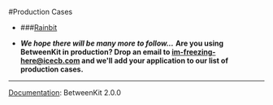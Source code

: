 #Production Cases

- ###[Rainbit](https://itunes.apple.com/gb/app/rainbit/id783210954?mt=8)

- ___We hope there will be many more to follow...___ __Are you using BetweenKit in production? Drop an email to im-freezing-here@icecb.com and we'll add your application to our list of production cases.__


___

<u>Documentation</u>: BetweenKit 2.0.0
